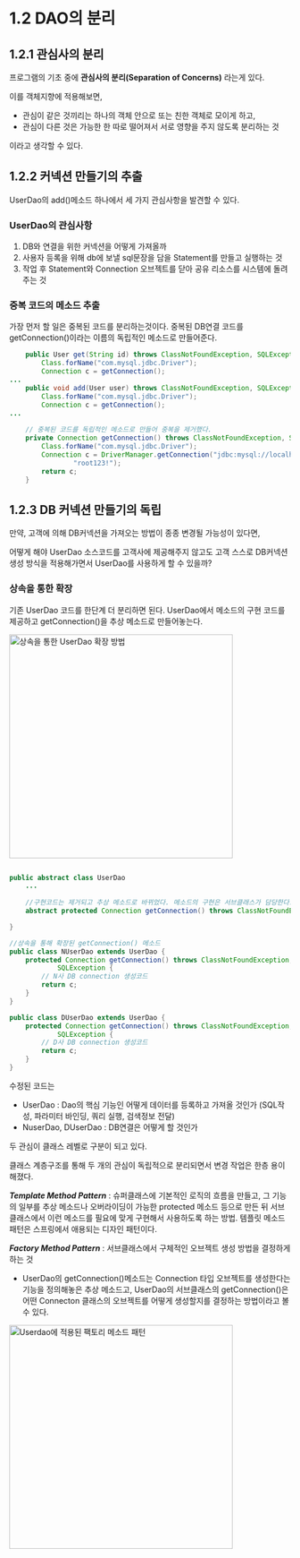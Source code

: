 # 1.2 DAO의 분리

## 1.2.1 관심사의 분리

프로그램의 기초 중에 **관심사의 분리(Separation of Concerns)** 라는게 있다. 

이를 객체지향에 적용해보면,
- 관심이 같은 것끼리는 하나의 객체 안으로 또는 친한 객체로 모이게 하고,
- 관심이 다른 것은 가능한 한 따로 떨어져서 서로 영향을 주지 않도록 분리하는 것

이라고 생각할 수 있다.


## 1.2.2 커넥션 만들기의 추출

UserDao의 add()메소드 하나에서 세 가지 관심사항을 발견할 수 있다.

### UserDao의 관심사항
1. DB와 연결을 위한 커넥션을 어떻게 가져올까
2. 사용자 등록을 위해 db에 보낼 sql문장을 담을 Statement를 만들고 실행하는 것
3. 작업 후 Statement와 Connection 오브젝트를 닫아 공유 리소스를 시스템에 돌려주는 것

### 중복 코드의 메소드 추출

가장 먼저 할 일은 중복된 코드를 분리하는것이다. 중복된 DB연결 코드를 getConnection()이라는 이름의 독립적인 메소드로 만들어준다.


```java
    public User get(String id) throws ClassNotFoundException, SQLException {
        Class.forName("com.mysql.jdbc.Driver");
        Connection c = getConnection();
...
    public void add(User user) throws ClassNotFoundException, SQLException {
        Class.forName("com.mysql.jdbc.Driver");
        Connection c = getConnection();    
...
                                                                           
    // 중복된 코드를 독립적인 메소드로 만들어 중복을 제거했다.
    private Connection getConnection() throws ClassNotFoundException, SQLException{
        Class.forName("com.mysql.jdbc.Driver");
        Connection c = DriverManager.getConnection("jdbc:mysql://localhost/springbook?useSSL=false", "root",
                "root123!");
        return c;
    }
```



## 1.2.3 DB 커넥션 만들기의 독립

만약, 고객에 의해 DB커넥션을 가져오는 방법이 종종 변경될 가능성이 있다면, 

어떻게 해야 UserDao 소스코드를 고객사에 제공해주지 않고도 고객 스스로 DB커넥션 생성 방식을 적용해가면서 UserDao를 사용하게 할 수 있을까?


### 상속을 통한 확장

기존 UserDao 코드를 한단계 더 분리하면 된다.
UserDao에서 메소드의 구현 코드를 제공하고 getConnection()을 추상 메소드로 만들어놓는다. 

<img width="400" alt="상속을 통한 UserDao 확장 방법" src="https://img1.daumcdn.net/thumb/R720x0.q80/?scode=mtistory2&fname=http%3A%2F%2Fcfile7.uf.tistory.com%2Fimage%2F1702B44B4ECE64512C5931">

```java

public abstract class UserDao 
    ...
    
    //구현코드는 제거되고 추상 메소드로 바뀌었다. 메소드의 구현은 서브클래스가 담당한다.
    abstract protected Connection getConnection() throws ClassNotFoundException, SQLException ;

}

//상속을 통해 확장된 getConnection() 메소드
public class NUserDao extends UserDao {
	protected Connection getConnection() throws ClassNotFoundException,
			SQLException {
		// N사 DB connection 생성코드
		return c;
	}
}

public class DUserDao extends UserDao {
	protected Connection getConnection() throws ClassNotFoundException,
			SQLException {
		// D사 DB connection 생성코드
		return c;
	}
}

```
수정된 코드는

- UserDao : Dao의 핵심 기능인 어떻게 데이터를 등록하고 가져올 것인가 (SQL작성, 파라미터 바인딩, 쿼리 실행, 검색정보 전달)
- NuserDao, DUserDao : DB연결은 어떻게 할 것인가

두 관심이 클래스 레벨로 구분이 되고 있다. 

클래스 계층구조를 통해 두 개의 관심이 독립적으로 분리되면서 변경 작업은 한층 용이해졌다. 

***Template Method Pattern*** : 슈퍼클래스에 기본적인 로직의 흐름을 만들고, 그 기능의 일부를 추상 메소드나 오버라이딩이 가능한 protected 메소드 등으로 만든 뒤 서브클래스에서 이런 메소드를 필요에 맞게 구현해서 사용하도록 하는 방법. 템플릿 메소드 패턴은 스프링에서 애용되는 디자인 패턴이다. 

***Factory Method Pattern*** : 서브클래스에서 구체적인 오브젝트 생성 방법을 결정하게 하는 것

- UserDao의 getConnection()메소드는 Connection 타입 오브젝트를 생성한다는 기능을 정의해놓은 추상 메소드고, UserDao의 서브클래스의 getConnection()은 어떤 Connecton 클래스의 오브젝트를 어떻게 생성할지를 결정하는 방법이라고 볼 수 있다. 

<img width="400" alt="Userdao에 적용된 팩토리 메소드 패턴" src="https://i.imgur.com/RSH9tOC.png">
